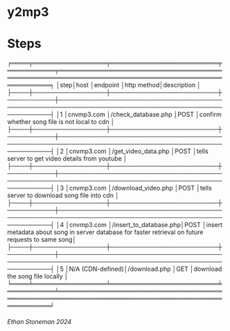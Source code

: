 # y2mp3

# Steps
╒════╤═════════════════╤═════════════════════════╤═══════════╤══════════════════════════════════════════════════════════════════════════════════════════════════╕
│step│host             │endpoint                 │http method│description                                                                                       │
├────┼─────────────────┼─────────────────────────┼───────────┼──────────────────────────────────────────────────────────────────────────────────────────────────┤
│1   │cnvmp3.com       │/check\_database.php     │POST       │confirm whether song file is not local to cdn                                                     │
├────┼─────────────────┼─────────────────────────┼───────────┼──────────────────────────────────────────────────────────────────────────────────────────────────┤
│2   │cnvmp3.com       │/get\_video\_data.php    │POST       │tells server to get video details from youtube                                                    │
├────┼─────────────────┼─────────────────────────┼───────────┼──────────────────────────────────────────────────────────────────────────────────────────────────┤
│3   │cnvmp3.com       │/download\_video.php     │POST       │tells server to download song file into cdn                                                       │
├────┼─────────────────┼─────────────────────────┼───────────┼──────────────────────────────────────────────────────────────────────────────────────────────────┤
│4   │cnvmp3.com       │/insert\_to\_database.php│POST       │insert metadata about song in server database for faster retrieval on future requests to same song│
├────┼─────────────────┼─────────────────────────┼───────────┼──────────────────────────────────────────────────────────────────────────────────────────────────┤
│5   │N/A (CDN-defined)│/download.php            │GET        │download the song file locally                                                                    │
╘════╧═════════════════╧═════════════════════════╧═══════════╧══════════════════════════════════════════════════════════════════════════════════════════════════╛

###### Ethan Stoneman 2024
